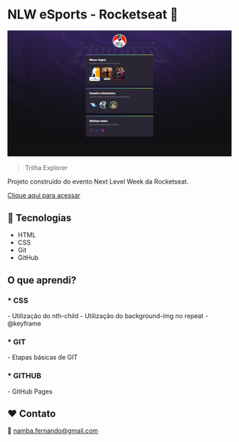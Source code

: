 # NLW eSports - Rocketseat :rocket:

![preview](./.github/preview.png)

> Trilha Explorer

Projeto construído do evento Next Level Week da Rocketseat.

[Clique aqui para acessar](https://fernandonamba.github.io/NLW_eSports/)


## :wrench: Tecnologias

- HTML
- CSS
- Git
- GitHub

## O que aprendi? 
<h3><b>* CSS </b></h3>
- Utilização do nth-child
- Utilização do background-img no repeat 
- @keyframe

<h3><b>* GIT </b></h3>
- Etapas básicas de GIT

<h3><b>* GITHUB </b></h3>
- GitHub Pages

## :heart: Contato
:email: namba.fernando@gmail.com
